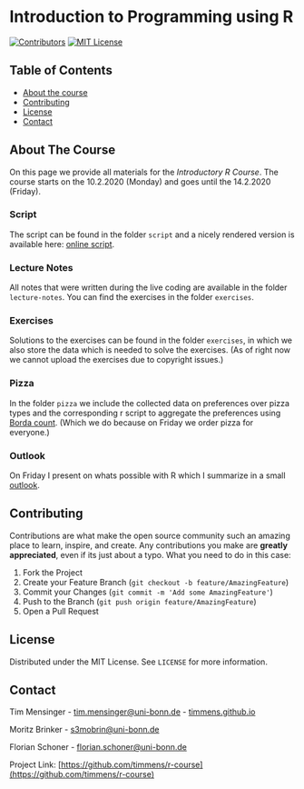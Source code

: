 # Introduction to Programming using R

[![Contributors][contributors-shield]][contributors-url]
[![MIT License][license-shield]][license-url]

## Table of Contents

* [About the course](#about-the-project)
* [Contributing](#contributing)
* [License](#license)
* [Contact](#contact)

<!-- ABOUT THE COURSE -->
## About The Course

On this page we provide all materials for the *Introductory R Course*.
The course starts on the 10.2.2020 (Monday) and goes until the 14.2.2020 (Friday).

### Script

The script can be found in the folder `script` and a nicely rendered version is available here: [online script](https://htmlpreview.github.io/?https://github.com/timmens/r-course/blob/master/script/script.html).

### Lecture Notes

All notes that were written during the live coding are available in the folder `lecture-notes`.
You can find the exercises in the folder `exercises`.

### Exercises

Solutions to the exercises can be found in the folder `exercises`, in which we also store the data which is needed to solve the exercises. (As of right now we cannot upload the exercises due to copyright issues.)

### Pizza

In the folder `pizza` we include the collected data on preferences over pizza types and the corresponding r script to aggregate the preferences using [Borda count](https://en.wikipedia.org/wiki/Borda_count). (Which we do because on Friday we order pizza for everyone.)

### Outlook

On Friday I present on whats possible with R which I summarize in a small [outlook](https://htmlpreview.github.io/?https://github.com/timmens/r-course/blob/master/outlook/outlook.html).

<!-- CONTRIBUTING -->
## Contributing

Contributions are what make the open source community such an amazing place to learn, inspire, and create.
Any contributions you make are **greatly appreciated**, even if its just about a typo.
What you need to do in this case:

1. Fork the Project
2. Create your Feature Branch (`git checkout -b feature/AmazingFeature`)
3. Commit your Changes (`git commit -m 'Add some AmazingFeature'`)
4. Push to the Branch (`git push origin feature/AmazingFeature`)
5. Open a Pull Request

<!-- LICENSE -->
## License

Distributed under the MIT License. See `LICENSE` for more information.

<!-- CONTACT -->
## Contact

Tim Mensinger - tim.mensinger@uni-bonn.de - [timmens.github.io](https://timmens.github.io/) 

Moritz Brinker - s3mobrin@uni-bonn.de

Florian Schoner - florian.schoner@uni-bonn.de

Project Link: [https://github.com/timmens/r-course](https://github.com/timmens/r-course)


<!-- MARKDOWN LINKS & IMAGES -->
<!-- https://www.markdownguide.org/basic-syntax/#reference-style-links -->

[contributors-shield]: https://img.shields.io/github/contributors/timmens/r-course
[contributors-url]: https://github.com/timmens/r-course/graphs/contributors
[license-shield]: https://img.shields.io/badge/License-MIT-yellow.svg
[license-url]: https://github.com/timmens/r-course/blob/master/LICENSE
